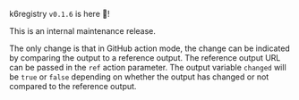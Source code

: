 k6registry `v0.1.6` is here 🎉!

This is an internal maintenance release.

The only change is that in GitHub action mode, the change can be indicated by comparing the output to a reference output. The reference output URL can be passed in the `ref` action parameter. The output variable `changed` will be `true` or `false` depending on whether the output has changed or not compared to the reference output.
